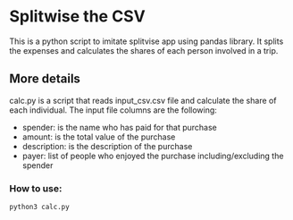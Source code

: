 # Splitwise the CSV
This is a python script to imitate splitvise app using pandas library. It splits the expenses and calculates the shares of each person involved in a trip.

## More details
calc.py is a script that reads input_csv.csv file and calculate the share of each individual. The input file columns are the following:

* spender: is the name who has paid for that purchase
* amount: is the total value of the purchase
* description: is the description of the purchase
* payer: list of people who enjoyed the purchase including/excluding the spender

### How to use:
```angular2html
python3 calc.py
```

